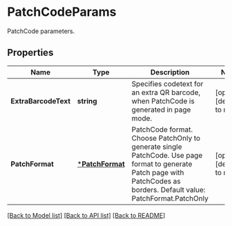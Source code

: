 # PatchCodeParams

PatchCode parameters.

## Properties

Name | Type | Description | Notes
---- | ---- | ----------- | -----
**ExtraBarcodeText** | **string** | Specifies codetext for an extra QR barcode, when PatchCode is generated in page mode. | [optional] [default to null]
**PatchFormat** | [***PatchFormat**](PatchFormat.md) | PatchCode format. Choose PatchOnly to generate single PatchCode. Use page format to generate Patch page with PatchCodes as borders. Default value: PatchFormat.PatchOnly | [optional] [default to null]

[[Back to Model list]](../README.md#documentation-for-models) [[Back to API list]](../README.md#documentation-for-api-endpoints) [[Back to README]](../README.md)
